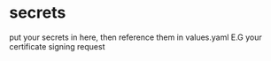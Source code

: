 # secrets

put your secrets in here, then reference them in values.yaml E.G your certificate signing request
